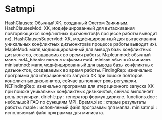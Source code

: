 # Satmpi

HashClauses: Обычный ХК, созданный Олегом Заикиным.
HashСlausesMod: ХК, модифицированный для вытаскивания повторяющихся конфликтных дизъюнктов(в процессе работы выводит их).
HashСlausesSuperMod: ХК, модифицированный для вытаскивания уникальных конфликтных дизъюнктов(в процессе работы выводит их).
MapleMod: мапл,модифицированный для вывода базы конфликтных дизъюнктов, создаваемых во время работы.
Mapleunmod: обычный мапл.
md4_bitcoin: папка с кнфками md4.
minisat: обычный минисат.
minisatmod: мапл,модифицированный для вывода базы конфликтных дизъюнктов, создаваемых во время работы.
FindingRep: изначально программа для итерационного запуска ХК при поиске повторов конфликтных дизъюнктов, сейчас выполняет роль регулярки.
NEFindingRep: изначально программа для итерационного запуска ХК при поиске уникальных конфликтных дизъюнктов, сейчас выполняет роль регулярки.
dirichle.py : генератор формул дирихле.
functions.doc : небольшой FAQ по функциям MPI.
Время.xlsx : старые результаты работы.
maple : исполняемый файл программы для мапла.
minisatmpi : исполняемый файл программы для минисата.
